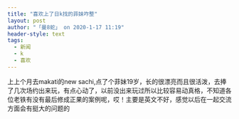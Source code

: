 ```yaml
---
title: "喜欢上了日k找的菲妹咋整"
layout: post
author: "「曼8蛇」 on 2020-1-17 11:19"
header-style: text
tags:
  - 新闻
  - k
  - 喜欢
---
```


<head></head>
<body>
  上上个月去makati的new sachi,点了个菲妹19岁，长的很漂亮而且很活泼，去捧了几次场约出来玩，有点心动了，以前没出来玩过所以比较容易动真格，不知道各位老铁有没有最后修成正果的案例呢，哎！主要是英文不好，感觉以后在一起交流方面会有挺大的问题的
</body>


